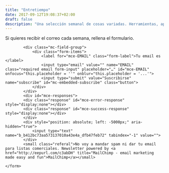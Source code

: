 ```yaml
---
title: "Entretiempo"
date: 2017-09-12T19:08:37+02:00
draft: false
description: "Una selección semanal de cosas variadas. Herramientas, apps, enlaces y objetos relacionados con el diseño y la tecnología que despiertan mi curiosidad."
---
```

<div class="section-description">
	<p>
		Si quieres recibir el correo cada semana, rellena el formulario.
	</p>
</div>

<div id="mc_embed_signup">
	<form action="//ricardofelix.us8.list-manage.com/subscribe/post?u=b412bc73aa573137010a43e4a&amp;id=dfb47feb72" method="post" id="mc-embedded-subscribe-form" name="mc-embedded-subscribe-form" class="validate" target="_blank" novalidate >

			<div class="mc-field-group">
				<div class="form-items">
					<label for="mce-EMAIL" class="form-label">Tu email es </label>
					<input type="email" value="" name="EMAIL" class="required email form-input" placeholder="…" id="mce-EMAIL" onfocus="this.placeholder = ''" onblur="this.placeholder = '...'">
					<input type="submit" value="Suscribirse" name="subscribe" id="mc-embedded-subscribe" class="button">
				</div>
			</div>
			<div id="mce-responses">
			<div class="response" id="mce-error-response" style="display:none"></div>
			<div class="response" id="mce-success-response" style="display:none"></div>
			</div>
			<div style="position: absolute; left: -5000px;" aria-hidden="true">
				<input type="text" name="b_b412bc73aa573137010a43e4a_dfb47feb72" tabindex="-1" value="">
			</div>
			<small class="referal">No voy a mandar spam ni dar tu email para listas comerciales. Newsletter powered by <a href="http://eepurl.com/c3abDH" title="MailChimp - email marketing made easy and fun">MailChimp</a></small>

	</form>
</div>

<script type='text/javascript' src='//s3.amazonaws.com/downloads.mailchimp.com/js/mc-validate.js'></script>
<script type='text/javascript'>(function($) {window.fnames = new Array(); window.ftypes = new Array();fnames[0]='EMAIL';ftypes[0]='email';fnames[1]='FNAME';ftypes[1]='text';fnames[2]='LNAME';ftypes[2]='text';}(jQuery));var $mcj = jQuery.noConflict(true);</script>
